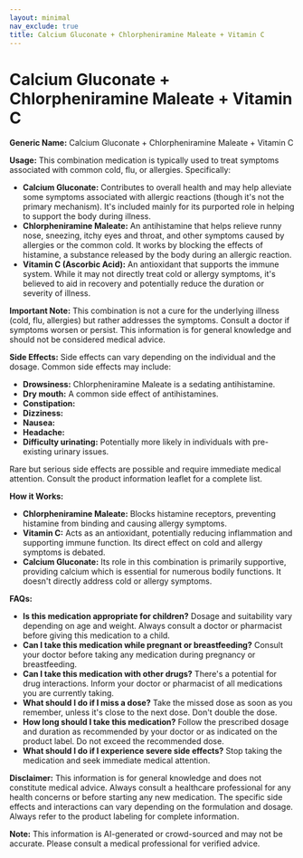 ```yaml
---
layout: minimal
nav_exclude: true
title: Calcium Gluconate + Chlorpheniramine Maleate + Vitamin C
---
```


# Calcium Gluconate + Chlorpheniramine Maleate + Vitamin C

**Generic Name:** Calcium Gluconate + Chlorpheniramine Maleate + Vitamin C

**Usage:** This combination medication is typically used to treat symptoms associated with common cold, flu, or allergies.  Specifically:

* **Calcium Gluconate:**  Contributes to overall health and may help alleviate some symptoms associated with allergic reactions (though it's not the primary mechanism).  It's included mainly for its purported role in helping to support the body during illness.
* **Chlorpheniramine Maleate:** An antihistamine that helps relieve runny nose, sneezing, itchy eyes and throat, and other symptoms caused by allergies or the common cold.  It works by blocking the effects of histamine, a substance released by the body during an allergic reaction.
* **Vitamin C (Ascorbic Acid):**  An antioxidant that supports the immune system. While it may not directly treat cold or allergy symptoms, it's believed to aid in recovery and potentially reduce the duration or severity of illness.

**Important Note:** This combination is not a cure for the underlying illness (cold, flu, allergies) but rather addresses the symptoms.  Consult a doctor if symptoms worsen or persist.  This information is for general knowledge and should not be considered medical advice.

**Side Effects:**  Side effects can vary depending on the individual and the dosage. Common side effects may include:

* **Drowsiness:** Chlorpheniramine Maleate is a sedating antihistamine.
* **Dry mouth:** A common side effect of antihistamines.
* **Constipation:**
* **Dizziness:**
* **Nausea:**
* **Headache:**
* **Difficulty urinating:**  Potentially more likely in individuals with pre-existing urinary issues.

Rare but serious side effects are possible and require immediate medical attention.  Consult the product information leaflet for a complete list.

**How it Works:**

* **Chlorpheniramine Maleate:**  Blocks histamine receptors, preventing histamine from binding and causing allergy symptoms.
* **Vitamin C:** Acts as an antioxidant, potentially reducing inflammation and supporting immune function.  Its direct effect on cold and allergy symptoms is debated.
* **Calcium Gluconate:** Its role in this combination is primarily supportive, providing calcium which is essential for numerous bodily functions. It doesn't directly address cold or allergy symptoms.

**FAQs:**

* **Is this medication appropriate for children?**  Dosage and suitability vary depending on age and weight.  Always consult a doctor or pharmacist before giving this medication to a child.
* **Can I take this medication while pregnant or breastfeeding?** Consult your doctor before taking any medication during pregnancy or breastfeeding.
* **Can I take this medication with other drugs?**  There's a potential for drug interactions.  Inform your doctor or pharmacist of all medications you are currently taking.
* **What should I do if I miss a dose?**  Take the missed dose as soon as you remember, unless it's close to the next dose. Don't double the dose.
* **How long should I take this medication?**  Follow the prescribed dosage and duration as recommended by your doctor or as indicated on the product label.  Do not exceed the recommended dose.
* **What should I do if I experience severe side effects?** Stop taking the medication and seek immediate medical attention.


**Disclaimer:** This information is for general knowledge and does not constitute medical advice. Always consult a healthcare professional for any health concerns or before starting any new medication.  The specific side effects and interactions can vary depending on the formulation and dosage.  Always refer to the product labeling for complete information.


**Note:** This information is AI-generated or crowd-sourced and may not be accurate. Please consult a medical professional for verified advice.